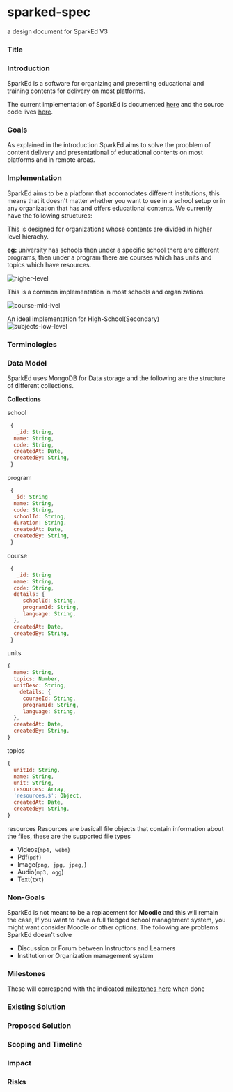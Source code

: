 # sparked-spec

a design document for SparkEd V3

### Title 



### Introduction

SparkEd is a software for organizing and presenting educational and training contents for delivery on most platforms.  

The current implementation of SparkEd is documented [here](https://sparkeduab.github.io/sparked-manual/) and the source code lives [here](https://github.com/SparkEdUAB/SparkEd).

### Goals

As explained in the introduction SparkEd aims to solve the prooblem of content delivery and presentational of educational contents on most platforms and in remote areas.



### Implementation
 
SparkEd aims to be a platform that accomodates different institutions, this means that it doesn't matter whether you want to use in a school setup or in any organization that has and offers educational contents.
We currently have the following structures:

This is designed for organizations whose contents are divided in higher level hierachy.  

**eg:** university has schools then under a specific school there are different programs, then under a program there are courses which has units and topics which have resources.

![higher-level](https://sparkeduab.github.io/sparked-manual/docs/assets/school10.png)

This is a common implementation in most schools and organizations.   

![course-mid-lvel](https://sparkeduab.github.io/sparked-manual/docs/assets/school11.png)

An ideal implementation for High-School(Secondary)   
![subjects-low-level](https://sparkeduab.github.io/sparked-manual/docs/assets/school12.png)  



### Terminologies


### Data Model 

SparkEd uses MongoDB for Data storage and the following are the structure of different collections.

**Collections**

school 
```js
 {
   _id: String,
  name: String,
  code: String,
  createdAt: Date,
  createdBy: String,
 }

```
program
```js
 {
  _id: String
  name: String,
  code: String,
  schoolId: String,
  duration: String,
  createdAt: Date,
  createdBy: String,
 }

```
course
```js
 {
   _id: String
  name: String,
  code: String,
  details: {
     schoolId: String,
     programId: String,
     language: String,
  },
  createdAt: Date,
  createdBy: String,
 }
```

units

```js
{
  name: String,
  topics: Number,
  unitDesc: String,
    details: {
     courseId: String,
     programId: String,
     language: String,
  },
  createdAt: Date,
  createdBy: String,
}

```

topics

```js
{
  unitId: String,
  name: String,
  unit: String,
  resources: Array,
  'resources.$': Object,
  createdAt: Date,
  createdBy: String,
}
```
resources
Resources are basicall file objects that contain information about the files, these are the supported file types
- Videos(`mp4, webm`)
- Pdf(`pdf`)
- Image(`png, jpg, jpeg,`)
- Audio(`mp3, ogg`)
- Text(`txt`)




### Non-Goals

SparkEd is not meant to be a replacement for **Moodle** and this will remain the case, If you want to have a full fledged school management system, you might want consider Moodle or other options. 
The following are problems SparkEd doesn't solve  
- Discussion or Forum between Instructors and Learners
- Institution or Organization management system


### Milestones 
These will correspond with the indicated [milestones here](https://github.com/SparkEdUAB/sparked3.0-spec/milestones) when done


### Existing Solution


### Proposed Solution


### Scoping and Timeline


### Impact 


### Risks
